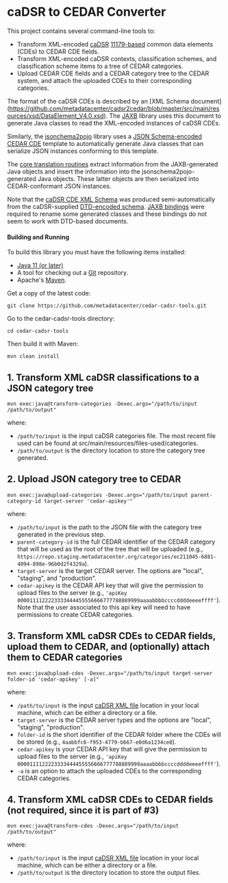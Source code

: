 caDSR to CEDAR Converter
========================

This project contains several command-line tools to:
- Transform XML-encoded [caDSR](https://wiki.nci.nih.gov/display/caDSR/caDSR+Wiki) [11179-based](http://metadata-standards.org/11179/) common data elements (CDEs) to CEDAR CDE fields.
- Transform XML-encoded caDSR contexts, classification schemes, and classification scheme items to a tree of CEDAR categories.
- Upload CEDAR CDE fields and a CEDAR category tree to the CEDAR system, and attach the uploaded CDEs to their corresponding categories.

The format of the caDSR CDEs is described by an [XML Schema document]
(https://github.com/metadatacenter/cadsr2cedar/blob/master/src/main/resources/xsd/DataElement_V4.0.xsd).
The [JAXB](http://www.oracle.com/technetwork/articles/javase/index-140168.html) library uses this document to generate Java classes to read the XML-encoded instances of caDSR CDEs.

Similarly, the [jsonchema2pojo](http://www.jsonschema2pojo.org/) library uses a
[JSON Schema-encoded CEDAR CDE](https://github.com/metadatacenter/cadsr2cedar/blob/master/src/main/resources/json-schema/CDE.json)
template to automatically generate Java classes that can serialize JSON instances conforming to this template.

The [core translation routines](https://github.com/metadatacenter/cadsr2cedar/blob/master/src/main/java/org/metadatacenter/ingestor/cadsr/CDEXMLInstances2CEDARCDEInstances.java)
extract information from the JAXB-generated Java objects and insert the information into the jsonschema2pojo-generated Java objects.
These latter objects are then serialized into CEDAR-conformant JSON instances.

Note that the [caDSR CDE XML Schema](https://github.com/metadatacenter/cadsr2cedar/blob/master/src/main/resources/xsd/DataElement_V4.0.xsd)
was produced semi-automatically from the caDSR-supplied [DTD-encoded schema](https://github.com/metadatacenter/cadsr2cedar/blob/master/src/main/resources/dtd/DataElement_V4.0.dtd).
[JAXB bindings](https://github.com/metadatacenter/cadsr2cedar/blob/master/src/main/resources/xjb/bindings.xjb)
were required to rename some generated classes and these bindings do not seem to work with DTD-based documents.

#### Building and Running

To build this library you must have the following items installed:

+ [Java 11 (or later)](http://www.oracle.com/technetwork/java/javase/downloads/index.html)
+ A tool for checking out a [Git](http://git-scm.com/) repository.
+ Apache's [Maven](http://maven.apache.org/index.html).

Get a copy of the latest code:

    git clone https://github.com/metadatacenter/cedar-cadsr-tools.git

Go to the cedar-cadsr-tools directory:

    cd cedar-cadsr-tools 

Then build it with Maven:

    mvn clean install

## 1. Transform XML caDSR classifications to a JSON category tree

    mvn exec:java@transform-categories -Dexec.args="/path/to/input /path/to/output"

where:
- `/path/to/input` is the input caDSR categories file. The most recent file used can be found at src/main/resources/files-used/categories.
- `/path/to/output` is the directory location to store the category tree generated.

## 2. Upload JSON category tree to CEDAR

    mvn exec:java@upload-categories -Dexec.args="/path/to/input parent-category-id target-server 'cedar-apikey'"

where:
- `/path/to/input` is the path to the JSON file with the category tree generated in the previous step.
- `parent-category-id` is the full CEDAR identifier of the CEDAR category that will be used as the root of the tree that will be uploaded (e.g., `https://repo.staging.metadatacenter.org/categories/ec211045-6881-4094-898e-96b0d2f4329a`).
- `target-server` is the target CEDAR server. The options are "local", "staging", and "production".
- `cedar-apikey` is the CEDAR API key that will give the permission to upload files to the server (e.g., `'apiKey 0000111122223333444455556666777788889999aaaabbbbccccddddeeeeffff'`). Note that the user associated to this api key will need to have permissions to create CEDAR categories.

## 3. Transform XML caDSR CDEs to CEDAR fields, upload them to CEDAR, and (optionally) attach them to CEDAR categories 

    mvn exec:java@upload-cdes -Dexec.args="/path/to/input target-server folder-id 'cedar-apikey' [-a]"

where:
- `/path/to/input` is the input [caDSR XML file](https://wiki.nci.nih.gov/display/caDSR/caDSR+Hosted+Data+Standards%2C+Downloads%2C+and+Transformation+Utilities) location in your local machine, which can be either a directory or a file.
- `target-server` is the CEDAR server types and the options are "local", "staging", "production".
- `folder-id` is the short identifier of the CEDAR folder where the CDEs will be stored (e.g., `4aabbfc6-f953-4779-b667-e0d6a1234ce8`).
- `cedar-apikey` is your CEDAR API key that will give the permission to upload files to the server (e.g., `'apiKey 0000111122223333444455556666777788889999aaaabbbbccccddddeeeeffff'`).
- `-a` is an option to attach the uploaded CDEs to the corresponding CEDAR categories.

## 4. Transform XML caDSR CDEs to CEDAR fields (not required, since it is part of #3) 
   
    mvn exec:java@transform-cdes -Dexec.args="/path/to/input /path/to/output"

where:
- `/path/to/input` is the input [caDSR XML file](https://wiki.nci.nih.gov/display/caDSR/caDSR+Hosted+Data+Standards%2C+Downloads%2C+and+Transformation+Utilities) location in your local machine, which can be either a directory or a file.
- `/path/to/output` is the directory location to store the output files.
    
